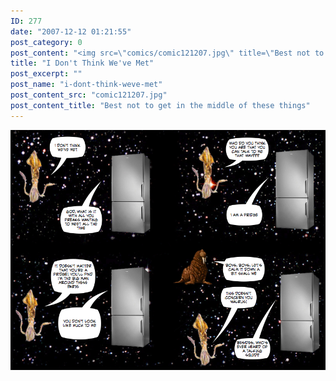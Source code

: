 ```yaml
---
ID: 277
date: "2007-12-12 01:21:55"
post_category: 0
post_content: "<img src=\"comics/comic121207.jpg\" title=\"Best not to get in the middle of these things\" />"
title: "I Don't Think We've Met"
post_excerpt: ""
post_name: "i-dont-think-weve-met"
post_content_src: "comic121207.jpg"
post_content_title: "Best not to get in the middle of these things"
---
```



[![Best not to get in the middle of these things](/comics-hi-res/comic121207.jpg)](/comics-hi-res/comic121207.jpg "Best not to get in the middle of these things")
